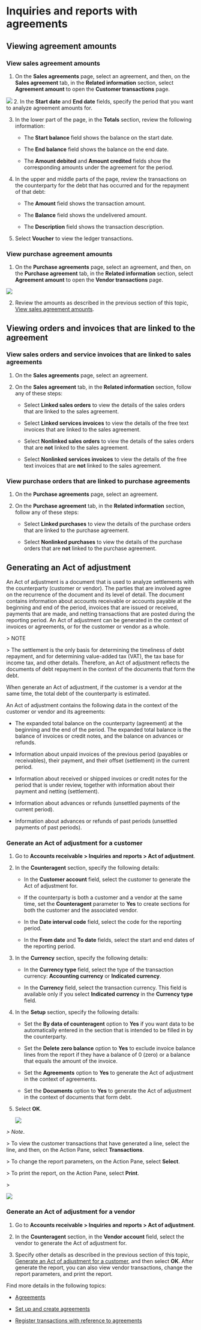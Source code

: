 Inquiries and reports with agreements
=====================================

Viewing agreement amounts
-------------------------

### View sales agreement amounts

1.  On the **Sales agreements** page, select an agreement, and then, on the
    **Sales agreement** tab, in the **Related information** section, select
    **Agreement amount** to open the **Customer transactions** page.

   ![](media/14_Customer_transactions.png)
2.  In the **Start date** and **End date** fields, specify the period that you
    want to analyze agreement amounts for.

3.  In the lower part of the page, in the **Totals** section, review the
    following information:

     -   The **Start balance** field shows the balance on the start date.

     -   The **End balance** field shows the balance on the end date.

     -   The **Amount debited** and **Amount credited** fields show the corresponding
         amounts under the agreement for the period.

4.  In the upper and middle parts of the page, review the transactions on the
    counterparty for the debt that has occurred and for the repayment of that
    debt:

    -   The **Amount** field shows the transaction amount.

    -   The **Balance** field shows the undelivered amount.

    -   The **Description** field shows the transaction description.

5.  Select **Voucher** to view the ledger transactions.

### View purchase agreement amounts

1.  On the **Purchase agreements** page, select an agreement, and then, on the
    **Purchase agreement** tab, in the **Related information** section, select
    **Agreement amount** to open the **Vendor transactions** page.

   ![](media/15_Vendor_transactions.png)

2.  Review the amounts as described in the previous section of this topic, [View
    sales agreement amounts](#view-sales-agreement-amounts).

Viewing orders and invoices that are linked to the agreement
------------------------------------------------------------

### View sales orders and service invoices that are linked to sales agreements

1.  On the **Sales agreements** page, select an agreement.

2.  On the **Sales agreement** tab, in the **Related information** section,
    follow any of these steps:

    -   Select **Linked sales orders** to view the details of the sales orders that
    are linked to the sales agreement.

    -   Select **Linked services invoices** to view the details of the free text
    invoices that are linked to the sales agreement.

    -   Select **Nonlinked sales orders** to view the details of the sales orders
    that are **not** linked to the sales agreement.

    -   Select **Nonlinked services invoices** to view the details of the free text
    invoices that are **not** linked to the sales agreement.

### View purchase orders that are linked to purchase agreements

1.  On the **Purchase agreements** page, select an agreement.

2.  On the **Purchase agreement** tab, in the **Related information** section,
    follow any of these steps:

    -   Select **Linked purchases** to view the details of the purchase orders that
    are linked to the purchase agreement.

    -   Select **Nonlinked purchases** to view the details of the purchase orders
    that are **not** linked to the purchase agreement.

Generating an Act of adjustment
-------------------------------

An Act of adjustment is a document that is used to analyze settlements with the
counterparty (customer or vendor). The parties that are involved agree on the
recurrence of the document and its level of detail. The document contains
information about accounts receivable or accounts payable at the beginning and
end of the period, invoices that are issued or received, payments that are made,
and netting transactions that are posted during the reporting period. An Act of
adjustment can be generated in the context of invoices or agreements, or for the
customer or vendor as a whole.

\> NOTE

\> The settlement is the only basis for determining the timeliness of debt
repayment, and for determining value-added tax (VAT), the tax base for income
tax, and other details. Therefore, an Act of adjustment reflects the documents
of debt repayment in the context of the documents that form the debt.

When generate an Act of adjustment, if the customer is a vendor at the same
time, the total debt of the counterparty is estimated.

An Act of adjustment contains the following data in the context of the customer
or vendor and its agreements:

   -  The expanded total balance on the counterparty (agreement) at the beginning
      and the end of the period. The expanded total balance is the balance of
      invoices or credit notes, and the balance on advances or refunds.

   -  Information about unpaid invoices of the previous period (payables or
      receivables), their payment, and their offset (settlement) in the current
      period.

   -  Information about received or shipped invoices or credit notes for the
      period that is under review, together with information about their payment
      and netting (settlement).

   -  Information about advances or refunds (unsettled payments of the current
      period).

   -  Information about advances or refunds of past periods (unsettled payments of
      past periods).

### Generate an Act of adjustment for a customer

1.  Go to **Accounts receivable \> Inquiries and reports \> Act of adjustment**.

2.  In the **Counteragent** section, specify the following details:

    -   In the **Customer account** field, select the customer to generate the Act
        of adjustment for.

    -   If the counterparty is both a customer and a vendor at the same time, set
        the **Counteragent** parameter to **Yes** to create sections for both the
        customer and the associated vendor.

    -   In the **Date interval code** field, select the code for the reporting
        period.

    -   In the **From date** and **To date** fields, select the start and end dates
        of the reporting period.

3.  In the **Currency** section, specify the following details:

    -   In the **Currency type** field, select the type of the transaction currency:
        **Accounting currency** or **Indicated currency**.

    -   In the **Currency** field, select the transaction currency. This field is
        available only if you select **Indicated currency** in the **Currency type**
        field.

4.  In the **Setup** section, specify the following details:

    -   Set the **By data of counteragent** option to **Yes** if you want data to be
        automatically entered in the section that is intended to be filled in by the
        counterparty.

    -   Set the **Delete zero balance** option to **Yes** to exclude invoice balance
        lines from the report if they have a balance of 0 (zero) or a balance that
        equals the amount of the invoice.

    -   Set the **Agreements** option to **Yes** to generate the Act of adjustment
        in the context of agreements.

    -   Set the **Documents** option to **Yes** to generate the Act of adjustment in
        the context of documents that form debt.

5.  Select **OK**.

    ![](media/16_Act_of_adjustment_(customers).png)

*\> Note*.

\> To view the customer transactions that have generated a line, select the
line, and then, on the Action Pane, select **Transactions**.

\> To change the report parameters, on the Action Pane, select **Select**.

\> To print the report, on the Action Pane, select **Print**.

\>

![](media/17_Act_of_adjustment.png)

### Generate an Act of adjustment for a vendor

1.  Go to **Accounts receivable \> Inquiries and reports \> Act of adjustment**.

2.  In the **Counteragent** section, in the **Vendor account** field, select the
    vendor to generate the Act of adjustment for.

3.  Specify other details as described in the previous section of this topic,
    [Generate an Act of adjustment for a
    customer](#generate-an-act-of-adjustment-for-a-customer), and then select
    **OK**. After generate the report, you can also view vendor transactions,
    change the report parameters, and print the report.

Find more details in the following topics:

-   [Agreements](rus-agreements.md)

-   [Set up and create agreements](rus-set-up-and-create-agreements.md)

-   [Register transactions with reference to
    agreements](rus-register-transactions-with-reference-to-agreements.md)
